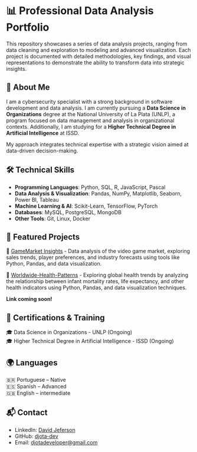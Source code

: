 # 📊 Professional Data Analysis Portfolio  

This repository showcases a series of data analysis projects, ranging from data cleaning and exploration to modeling and advanced visualization. Each project is documented with detailed methodologies, key findings, and visual representations to demonstrate the ability to transform data into strategic insights.  

## 📌 About Me  
I am a cybersecurity specialist with a strong background in software development and data analysis. I am currently pursuing a **Data Science in Organizations** degree at the National University of La Plata (UNLP), a program focused on data management and analysis in organizational contexts. Additionally, I am studying for a **Higher Technical Degree in Artificial Intelligence** at ISSD.  

My approach integrates technical expertise with a strategic vision aimed at data-driven decision-making.  

## 🛠️ Technical Skills  
- **Programming Languages**: Python, SQL, R, JavaScript, Pascal  
- **Data Analysis & Visualization**: Pandas, NumPy, Matplotlib, Seaborn, Power BI, Tableau  
- **Machine Learning & AI**: Scikit-Learn, TensorFlow, PyTorch  
- **Databases**: MySQL, PostgreSQL, MongoDB  
- **Other Tools**: Git, Linux, Docker  

## 🚀 Featured Projects  
🔹 [GameMarket Insights](https://github.com/djota-dev/Professional-Data-Analysis-Portfolio/tree/e0b0c3dafcabe1120b14b82aec7537292feb8ab9/GameMarket%20Insights) - Data analysis of the video game market, exploring sales trends, player preferences, and industry forecasts using tools like Python, Pandas, and data visualization. 

🔹 [Worldwide-Health-Patterns](https://#) - Exploring global health trends by analyzing the relationship between infant mortality rates, life expectancy, and other health indicators using Python, Pandas, and data visualization techniques.

**Link coming soon!**



## 📜 Certifications & Training  
🎓 Data Science in Organizations - UNLP (Ongoing)  
🎓 Higher Technical Degree in Artificial Intelligence - ISSD (Ongoing)  
  

## 🌍 Languages  
🇧🇷 Portuguese – Native  
🇪🇸 Spanish – Advanced  
🇬🇧 English – intermediate  


## 📬 Contact  
- LinkedIn: [David Jeferson](https://www.linkedin.com/in/david-jeferson-437a7824b/)  
- GitHub: [djota-dev](https://github.com/djota-dev/)  
- Email: [djotadeveloper@gmail.com](mailto:djotadeveloper@gmail.com)  
